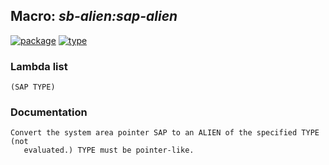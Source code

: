 ## Macro: ***sb-alien:sap-alien***
[![package](https://img.shields.io/badge/Package-SB--ALIEN-5f9ea0.svg?style=social&colorA=999999)](../) [![type](https://img.shields.io/badge/Type-Macro-5f9ea0.svg?style=social&colorA=999999)](../#macro) 
### Lambda list
```
(SAP TYPE)
```
### Documentation
```
Convert the system area pointer SAP to an ALIEN of the specified TYPE (not
   evaluated.) TYPE must be pointer-like.
```

